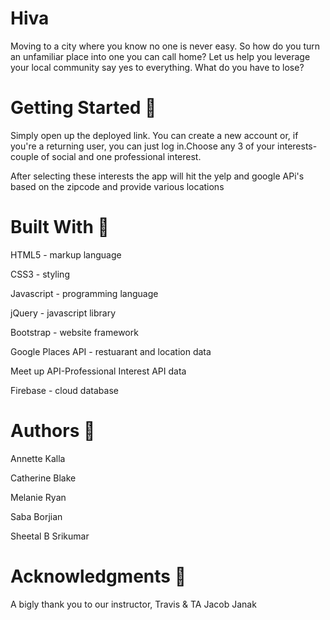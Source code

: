 # Hiva

Moving to a city where you know no one is never easy. So how do you turn an unfamiliar place into one you can call home? Let us help you leverage your local community say yes to everything. 
What do you have to lose?

# Getting Started 🌲

Simply open up the deployed link. You can create a new account or, if you're a returning user, you can just log in.Choose any 3 of your interests-couple of social and one professional interest.

After selecting these interests the app will hit the yelp and google APi's based on the zipcode and provide various locations

# Built With 🌱

HTML5 - markup language

CSS3 - styling

Javascript - programming language

jQuery - javascript library

Bootstrap - website framework

Google Places API - restuarant and location data

Meet up API-Professional Interest API data

Firebase - cloud database

# Authors 🔑

Annette Kalla

Catherine Blake

Melanie Ryan

Saba Borjian

Sheetal B Srikumar

# Acknowledgments 🙏

A bigly thank you to our instructor, Travis & TA Jacob Janak
